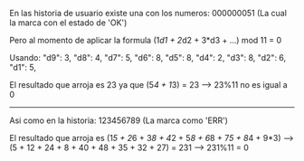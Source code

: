 En las historia de usuario existe una con los numeros: 000000051 (La cual la marca con el estado de 'OK')

Pero al momento de aplicar la formula (1*d1 + 2*d2 + 3*d3 + ...) mod 11 = 0

Usando:
"d9": 3,
"d8": 4,
"d7": 5,
"d6": 8,
"d5": 8,
"d4": 2,
"d3": 8,
"d2": 6,
"d1": 5,
 
El resultado que arroja es 23 ya que (5*4 + 1*3) = 23  --> 23%11 no es igual a 0

------------------------------------------------------------------------------------------
Asi como en la historia: 123456789 (La marca como 'ERR')

El resultado que arroja es (1*5 + 2*6 + 3*8 + 4*2 + 5*8 + 6*8 + 7*5 + 8*4 + 9*3) --> (5 + 12 + 24 + 8 + 40 + 48 + 35 + 32 + 27) = 231 --> 231%11 = 0
